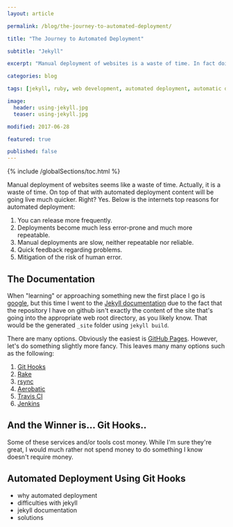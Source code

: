 ```yaml
---
layout: article

permalink: /blog/the-journey-to-automated-deployment/

title: "The Journey to Automated Deployment"

subtitle: "Jekyll"

excerpt: "Manual deployment of websites is a waste of time. In fact doing much of anything these days is a waste of time. Lets automate that."

categories: blog

tags: [jekyll, ruby, web development, automated deployment, automatic deployment, deployment, github]

image:
  header: using-jekyll.jpg
  teaser: using-jekyll.jpg

modified: 2017-06-28

featured: true

published: false
---
```


{% include /globalSections/toc.html %}

Manual deployment of websites seems like a waste of time. Actually, it is a waste of time. On top of that with automated deployment content will be going live much quicker. Right? Yes. Below is the internets top reasons for automated deployment:

<ol>
	<li>You can release more frequently.</li>
	<li>Deployments become much less error-prone and much more repeatable.</li>
	<li>Manual deployments are slow, neither repeatable nor reliable.</li>
	<li>Quick feedback regarding problems.</li>
	<li>Mitigation of the risk of human error.</li>
</ol>

## The Documentation

When "learning" or approaching something new the first place I go is <a href="http://lmgtfy.com/?q=jekyll+documentation+deployment">google</a>, but this time I went to the <a href="https://jekyllrb.com/docs/deployment-methods/">Jekyll documentation</a> due to the fact that the repository I have on github isn't exactly the content of the site that's going into the appropriate web root directory, as you likely know. That would be the generated `_site` folder using `jekyll build`.

There are many options. Obviously the easiest is <a href="https://jekyllrb.com/docs/github-pages/">GitHub Pages</a>. However, let's do something slightly more fancy. This leaves many many options such as the following:

<ol>
	<li><a href="http://githooks.com/">Git Hooks</a></li>
	<li><a href="https://ruby.github.io/rake/">Rake</a></li>
	<li><a href="https://rsync.samba.org/">rsync</a></li>
	<li><a href="https://www.aerobatic.com/">Aerobatic</a></li>
	<li><a href="https://travis-ci.org/">Travis CI</a></li>
	<li><a href="https://jenkins.io/">Jenkins</a></li>
</ol>

## And the Winner is... Git Hooks..

Some of these services and/or tools cost money. While I'm sure they're great, I would much rather not spend money to do something I know doesn't require money.

## Automated Deployment Using Git Hooks

- why automated deployment
- difficulties with jekyll
- jekyll documentation
- solutions
